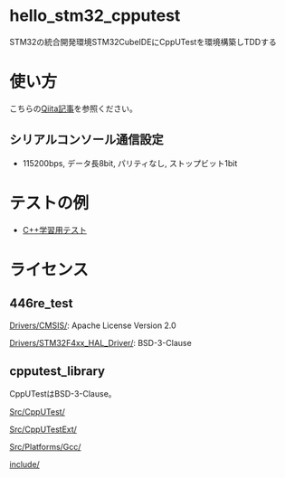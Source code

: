 # hello_stm32_cpputest
STM32の統合開発環境STM32CubeIDEにCppUTestを環境構築しTDDする

# 使い方
こちらの[Qiita記事](https://qiita.com/juraruming/items/2fbf398b9587757b17a2)を参照ください。

## シリアルコンソール通信設定
* 115200bps, データ長8bit, パリティなし, ストップビット1bit

# テストの例
* [C++学習用テスト](446re_test/cpp_lerning_test)


# ライセンス
## 446re_test
[Drivers/CMSIS/](https://github.com/grace2riku/hello_stm32_cpputest/tree/main/446re_test/Drivers/CMSIS): Apache License Version 2.0

[Drivers/STM32F4xx_HAL_Driver/](https://github.com/grace2riku/hello_stm32_cpputest/tree/main/446re_test/Drivers/STM32F4xx_HAL_Driver): BSD-3-Clause

## cpputest_library
CppUTestはBSD-3-Clause。

[Src/CppUTest/](https://github.com/grace2riku/hello_stm32_cpputest/tree/main/cpputest_library/Src/CppUTest)

[Src/CppUTestExt/](https://github.com/grace2riku/hello_stm32_cpputest/tree/main/cpputest_library/Src/CppUTestExt)

[Src/Platforms/Gcc/](https://github.com/grace2riku/hello_stm32_cpputest/tree/main/cpputest_library/Src/Platforms/Gcc)

[include/](https://github.com/grace2riku/hello_stm32_cpputest/tree/main/cpputest_library/include)
